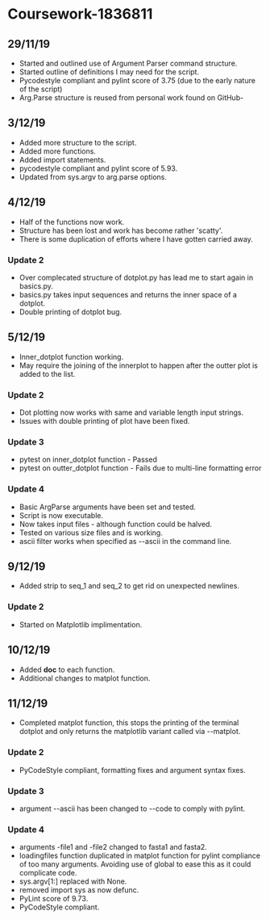 # Coursework-1836811

## 29/11/19
- Started and outlined use of Argument Parser command structure.
- Started outline of definitions I may need for the script.
- Pycodestyle compliant and pylint score of 3.75 (due to the early nature of the script)
- Arg.Parse structure is reused from personal work found on GitHub-

## 3/12/19
- Added more structure to the script.
- Added more functions.
- Added import statements.
- pycodestyle compliant and pylint score of 5.93.
- Updated from sys.argv to arg.parse options.

## 4/12/19
- Half of the functions now work.
- Structure has been lost and work has become rather 'scatty'.
- There is some duplication of efforts where I have gotten carried away.
### Update 2
- Over complecated structure of dotplot.py has lead me to start again in basics.py.
- basics.py takes input sequences and returns the inner space of a dotplot.
- Double printing of dotplot bug.

## 5/12/19
- Inner_dotplot function working.
- May require the joining of the innerplot to happen after the outter plot is added to the list.
### Update 2
- Dot plotting now works with same and variable length input strings.
- Issues with double printing of plot have been fixed.
### Update 3
- pytest on inner_dotplot function - Passed
- pytest on outter_dotplot function - Fails due to multi-line formatting error
### Update 4
- Basic ArgParse arguments have been set and tested.
- Script is now executable.
- Now takes input files - although function could be halved.
- Tested on various size files and is working.
- ascii filter works when specified as --ascii in the command line.

## 9/12/19
- Added strip to seq_1 and seq_2 to get rid on unexpected newlines.
### Update 2
- Started on Matplotlib implimentation.

## 10/12/19
- Added __doc__ to each function.
- Additional changes to matplot function.

## 11/12/19
- Completed matplot function, this stops the printing of the terminal dotplot and only returns the matplotlib variant called via --matplot.
### Update 2
- PyCodeStyle compliant, formatting fixes and argument syntax fixes.
### Update 3
- argument --ascii has been changed to --code to comply with pylint.
### Update 4
- arguments -file1 and -file2 changed to fasta1 and fasta2.
- loadingfiles function duplicated in matplot function for pylint compliance of too many arguments. Avoiding use of global to ease this as it could complicate code.
- sys.argv[1:] replaced with None.
- removed import sys as now defunc.
- PyLint score of 9.73.
- PyCodeStyle compliant.